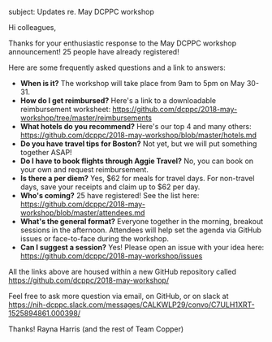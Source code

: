 subject: Updates re. May DCPPC workshop

Hi colleagues,

Thanks for your enthusiastic response to the May DCPPC workshop announcement! 25 people have already registered!  

Here are some frequently asked questions and a link to answers:

- **When is it?** The workshop will take place from 9am to 5pm on May 30-31. 
- **How do I get reimbursed?** Here's a link to a downloadable reimbursement worksheet: https://github.com/dcppc/2018-may-workshop/tree/master/reimbursements
- **What hotels do you recommend?** Here's our top 4 and many others: https://github.com/dcppc/2018-may-workshop/blob/master/hotels.md 
- **Do you have travel tips for Boston?** Not yet, but we will put something together ASAP!
- **Do I have to book flights through Aggie Travel?** No, you can book on your own and request reimbursement. 
- **Is there a per diem?** Yes, $62 for meals for travel days. For non-travel days, save your receipts and claim up to $62 per day.
- **Who's coming?** 25 have registered! See the list here: https://github.com/dcppc/2018-may-workshop/blob/master/attendees.md
- **What's the general format?** Everyone together in the morning, breakout sessions in the afternoon. Attendees will help set the agenda via GitHub issues or face-to-face during the workshop.
- **Can I suggest a session?** Yes! Please open an issue with your idea here: https://github.com/dcppc/2018-may-workshop/issues

All the links above are housed within a new GitHub repository called https://github.com/dcppc/2018-may-workshop/

Feel free to ask more question via email, on GitHub, or on slack at https://nih-dcppc.slack.com/messages/CALKWLP29/convo/C7ULH1XRT-1525894861.000398/

Thanks!
Rayna Harris (and the rest of Team Copper)
